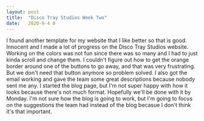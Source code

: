```yaml
---
layout: post
title:  "Disco Tray Studios Week Two"
date:   2020-9-4 0
---
```

I found another template for my website that I like better so that is good. Innocent and I made a lot of progress on the Disco Tray Studios website. Working on the colors was not fun since there was so many and I had to just kinda scroll and change them. I couldn't figure out how to get the orange border around one of the buttons to go away, and that was very frustrating. But we don't need that button anymore so problem solved. I also got the email working and gave the team some great descriptions because nobody sent me any. I started the blog page, but I'm not super happy with how it looks because there's not much format. Hopefully we'll be done with it by Monday. I'm not sure how the blog is going to work, but I'm going to focus on the suggestions the team had instead of the blog becasue I don't think it's that important. 